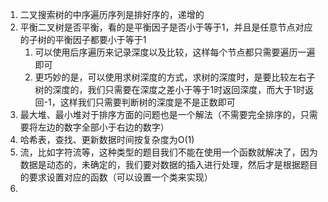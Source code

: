 1. 二叉搜索树的中序遍历序列是排好序的，递增的
2. 平衡二叉树是否平衡，看的是平衡因子是否小于等于1，并且是任意节点对应的子树的平衡因子都要小于等于1
   1. 可以使用后序遍历来记录深度以及比较，这样每个节点都只需要遍历一遍即可
   2. 更巧妙的是，可以使用求树深度的方式，求树的深度时，是要比较左右子树的深度的，我们只需要在深度之差小于等于1时返回深度，而大于1时返回-1，这样我们只需要判断树的深度是不是正数即可
3. 最大堆、最小堆对于排序方面的问题也是一个解法（不需要完全排序的，只需要将左边的数字全部小于右边的数字）
4. 哈希表，查找、更新数据时间按复杂度为O(1)
5. 流，比如字符流等，这种类型的题目我们不能在使用一个函数就解决了，因为数据是动态的，未确定的，我们要对数据的插入进行处理，然后才是根据题目的要求设置对应的函数（可以设置一个类来实现）
6. 